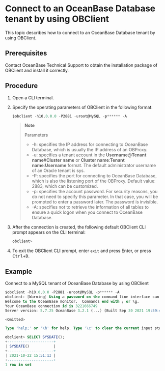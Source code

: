 # Connect to an OceanBase Database tenant by using OBClient

This topic describes how to connect to an OceanBase Database tenant by using OBClient.

## Prerequisites

Contact OceanBase Technical Support to obtain the installation package of OBClient and install it correctly.

## Procedure

1. Open a CLI terminal.

2. Specify the operating parameters of OBClient in the following format:

   ```sql
   $obclient -h10.0.0.0 -P2881 -uroot@MySQL -p****** -A
   ```

   > **Note**
   >
   > Parameters
   >
   ><ul>
   > <li>-h: specifies the IP address for connecting to OceanBase Database, which is usually the IP address of an OBProxy. </li>
   > <li>-u: specifies a tenant account in the <b>Username</b>@<b>Tenant name</b>#<b>Cluster name</b> or <b>Cluster name</b>:<b>Tenant name</b>:<b>Username</b> format. The default administrator username of an Oracle tenant is sys. </li>
   > <li>-P: specifies the port for connecting to OceanBase Database, which is also the listening port of the OBProxy. Default value: 2883, which can be customized. </li>
   > <li>-p: specifies the account password. For security reasons, you do not need to specify this parameter. In that case, you will be prompted to enter a password later. The password is invisible. </li>
   > <li>-A: specifies not to retrieve the information of all tables to ensure a quick logon when you connect to OceanBase Database. </li>
   > </ul>


3. After the connection is created, the following default OBClient CLI prompt appears on the CLI terminal:

   ```sql
   obclient>
   ```

4. To exit the OBClient CLI prompt, enter `exit` and press Enter, or press <kbd>Ctrl</kbd>+<kbd>D</kbd>.

## Example

Connect to a MySQL tenant of OceanBase Database by using OBClient

```sql
$obclient -h10.0.0.0 -P2881 -uroot@MySQL -p****** -A
obclient: [Warning] Using a password on the command line interface can be insecure.
Welcome to the OceanBase monitor.  Commands end with ; or \g.
Your OceanBase connection id is 3221666749
Server version: 5.7.25 OceanBase 3.2.1 (...) (Built Sep 30 2021 19:59:46)

<Omitted>

Type 'help;' or '\h' for help. Type '\c' to clear the current input statement.

obclient> SELECT SYSDATE();
+---------------------+
| SYSDATE()           |
+---------------------+
| 2021-10-22 15:51:13 |
+---------------------+
1 row in set
```
